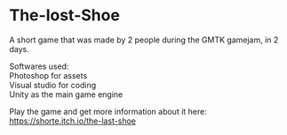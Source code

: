 # The-lost-Shoe
A short game that was made by 2 people during the GMTK gamejam, in 2 days.

Softwares used: <br>
Photoshop for assets <br>
Visual studio for coding <br>
Unity as the main game engine <br>

Play the game and get more information about it here: <br>
https://shorte.itch.io/the-last-shoe
